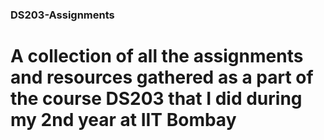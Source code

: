 ### DS203-Assignments
# A collection of all the assignments and resources gathered as a part of the course DS203 that I did during my 2nd year at IIT Bombay
